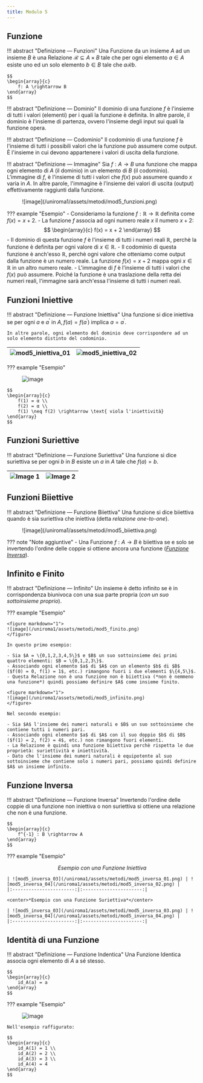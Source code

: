 ```yaml
---
title: Modulo 5
---
```


## Funzione
!!! abstract "Definizione ― Funzioni"
    Una Funzione da un insieme $A$ ad un insieme $B$ è una Relazione $\mathcal{R} \subseteq A \times B$ tale che per ogni elemento $a \in A$ esiste uno ed un solo elemento $b \in B$ tale che $a \mathcal{R} b$.

    $$
    \begin{array}{c}
        f: A \rightarrow B
    \end{array}
    $$

!!! abstract "Definizione ― Dominio"
    Il dominio di una funzione $f$ è l'insieme di tutti i valori (elementi) per i quali la funzione è definita. In altre parole, il dominio è l'insieme di partenza, ovvero l'insieme degli input sui quali la funzione opera.

!!! abstract "Definizione ― Codominio"
    Il codominio di una funzione $f$ è l'insieme di tutti i possibili valori che la funzione può assumere come output. È l'insieme in cui devono appartenere i valori di uscita della funzione.

!!! abstract "Definizione ― Immagine"
    Sia $f : A \rightarrow B$ una funzione che mappa ogni elemento di $A$ (il dominio) in un elemento di $B$ (il codominio). L'immagine di $f$, è l'insieme di tutti i valori che $f(x)$ può assumere quando $x$ varia in $A$. In altre parole, l'immagine è l'insieme dei valori di uscita (output) effettivamente raggiunti dalla funzione.

<figure markdown="1">
![image](/uniroma1/assets/metodi/mod5_funzioni.png)
</figure>

??? example "Esempio"
    - Consideriamo la funzione $f: \mathbb{R} \rightarrow \mathbb{R}$ definita come $f(x) = x + 2$.
    - La funzione $f$ associa ad ogni numero reale $x$ il numero $x + 2$:
    $$
    \begin{array}{c}
        f(x) = x + 2
    \end{array}
    $$
    - Il dominio di questa funzione $f$ è l'insieme di tutti i numeri reali $\mathbb{R}$, perchè la funzione è definita per ogni valore di $x \in \mathbb{R}$.
    - Il codominio di questa funzione è anch'esso $\mathbb{R}$, perchè ogni valore che otteniamo come output dalla funzione è un numero reale. La funzione $f(x) = x + 2$ mappa ogni $x \in \mathbb{R}$ in un altro numero reale.
    - L'immagine di $f$ è l'insieme di tutti i valori che $f(x)$ può assumere. Poiché la funzione è una traslazione della retta dei numeri reali, l'immagine sarà anch'essa l'insieme di tutti i numeri reali.

## Funzioni Iniettive
!!! abstract "Definizione ― Funzione Iniettiva"
    Una funzione si dice iniettiva se per ogni $a$ e $a^\prime$ in $A, f(a) = f(a^\prime)$ implica $a = a^\prime$.

    In altre parole, ogni elemento del dominio deve corrispondere ad un solo elemento distinto del codominio.

| ![mod5_iniettiva_01](/uniroma1/assets/metodi/mod5_iniettiva_01.png) | ![mod5_iniettiva_02](/uniroma1/assets/metodi/mod5_iniettiva_02.png) |
|:-----------------------:|:----------------------:|

??? example "Esempio"
    <figure markdown="1">
    ![image](/uniroma1/assets/metodi/mod5_iniettiva_00.png)
    </figure>

    $$
    \begin{array}{c}
        f(1) = α \\
        f(2) = α \\
        f(1) \neq f(2) \rightarrow \text{ viola l'iniettività}  
    \end{array}
    $$

## Funzioni Suriettive
!!! abstract "Definizione ― Funzione Suriettiva"
    Una funzione si dice suriettiva se per ogni $b$ in $B$  esiste un $a$ in $A$ tale che $f(a) = b$.

| ![Image 1](/uniroma1/assets/metodi/mod5_suriettiva_02.png) | ![Image 2](/uniroma1/assets/metodi/mod5_suriettiva_01.png) |
|:-----------------------:|:----------------------:|

## Funzioni Biiettive
!!! abstract "Definizione ― Funzione Biiettiva"
    Una funzione si dice biiettiva quando è sia suriettiva che iniettiva (detta *relazione one-to-one*).

<figure markdown="1">
![image](/uniroma1/assets/metodi/mod5_biiettiva.png)
</figure>

??? note "Note aggiuntive"
    - Una Funzione $f : A \rightarrow B$ è biiettiva se e solo se invertendo l'ordine delle coppie si ottiene ancora una funzione ([*Funzione Inversa*](#funzione-inversa)).

## Infinito e Finito
!!! abstract "Definizione ― Infinito"
    Un insieme è detto infinito se è in corrispondenza biunivoca con una sua parte propria (*con un suo sottoinsieme proprio*).

??? example "Esempio"

    <figure markdown="1">
    ![image](/uniroma1/assets/metodi/mod5_finito.png)
    </figure>
    
    In questo primo esempio:
    
    - Sia $A = \{0,1,2,3,4,5\}$ e $B$ un suo sottoinsieme dei primi quattro elementi: $B = \{0,1,2,3\}$.
    - Associando ogni elemento $a$ di $A$ con un elemento $b$ di $B$ ($f(0) = 0, f(1) = 1$, etc.) rimangono fuori i due elementi $\{4,5\}$.
    - Questa Relazione non è una funzione non è biiettiva (*non è nemmeno una funzione*) quindi possiamo definire $A$ come insieme finito.
    
    <figure markdown="1">
    ![image](/uniroma1/assets/metodi/mod5_infinito.png)
    </figure>
    
    Nel secondo esempio:
    
    - Sia $A$ l'insieme dei numeri naturali e $B$ un suo sottoinsieme che contiene tutti i numeri pari.
    - Associando ogni elemento $a$ di $A$ con il suo doppio $b$ di $B$ ($f(1) = 2, f(2) = 4$, etc.) non rimangono fuori elementi.
    - La Relazione è quindi una funzione biiettiva perchè rispetta le due proprietà: suriettività e iniettività.
    - Dato che l'insieme dei numeri naturali è equipotente al suo sottoinsieme che contiene solo i numeri pari, possiamo quindi definire $A$ un insieme infinito.

## Funzione Inversa
!!! abstract "Definizione ― Funzione Inversa"
    Invertendo l'ordine delle coppie di una funzione non iniettiva o non suriettiva si ottiene una relazione che non è una funzione.

    $$
    \begin{array}{c}
        f^{-1} : B \rightarrow A
    \end{array}
    $$

??? example "Esempio"
    <center>*Esempio con una Funzione Iniettiva*</center>

    | ![mod5_inversa_03](/uniroma1/assets/metodi/mod5_inversa_01.png) | ![mod5_inversa_04](/uniroma1/assets/metodi/mod5_inversa_02.png) |
    |:-----------------------:|:----------------------:|

    <center>*Esempio con una Funzione Suriettiva*</center>

    | ![mod5_inversa_03](/uniroma1/assets/metodi/mod5_inversa_03.png) | ![mod5_inversa_04](/uniroma1/assets/metodi/mod5_inversa_04.png) |
    |:-----------------------:|:----------------------:|

## Identità di una Funzione
!!! abstract "Definizione ― Funzione Indentica"
    Una Funzione Identica associa ogni elemento di $A$ a sé stesso.

    $$
    \begin{array}{c}
        id_A(a) = a
    \end{array}
    $$

??? example "Esempio"
    <figure markdown="1">
    ![image](/uniroma1/assets/metodi/mod5_identita.png)
    </figure>

    Nell'esempio raffigurato:

    $$
    \begin{array}{c}
        id_A(1) = 1 \\
        id_A(2) = 2 \\
        id_A(3) = 3 \\
        id_A(4) = 4
    \end{array}
    $$